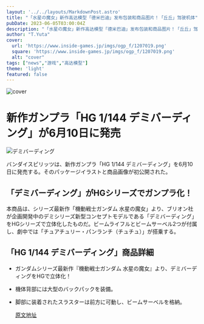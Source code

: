 ```yaml
---
layout: '../../layouts/MarkdownPost.astro'
title: "「水星の魔女」新作高达模型「德米巴迪」发布包装和商品图片！「丘丘」驾驶机体"
pubDate: 2023-06-05T03:00:04Z
description: "「水星の魔女」新作高达模型「德米巴迪」发布包装和商品图片！「丘丘」驾驶机体"
author: "T.Yuta"
cover:
  url: 'https://www.inside-games.jp/imgs/ogp_f/1207019.png'
  square: 'https://www.inside-games.jp/imgs/ogp_f/1207019.png'
  alt: "cover"
tags: ["news","游戏","高达模型"]
theme: 'light'
featured: false
---
```


![cover](https://www.inside-games.jp/imgs/ogp_f/1207019.png)

# 新作ガンプラ「HG 1/144 デミバーディング」が6月10日に発売

![デミバーディング](https://www.inside-games.jp/imgs/zoom/1206990.jpg)

バンダイスピリッツは、新作ガンプラ「HG 1/144 デミバーディング」を6月10日に発売する。そのパッケージイラストと商品画像が初公開された。

## 「デミバーディング」がHGシリーズでガンプラ化！

本商品は、シリーズ最新作「機動戦士ガンダム 水星の魔女」より、ブリオン社が企画開発中のデミシリーズ新型コンセプトモデルである「デミバーディング」をHGシリーズで立体化したものだ。ビームライフルとビームサーベル2つが付属し、劇中では「チュアチュリー・パンランチ（チュチュ）」が搭乗する。

## 「HG 1/144 デミバーディング」商品詳細

- ガンダムシリーズ最新作『機動戦士ガンダム 水星の魔女』より、デミバーディングをHGで立体化！
- 機体背部には大型のバックパックを装備。
- 脚部に装着されたスラスターは前方に可動し、ビームサーベルを格納。

  [原文地址](https://www.inside-games.jp/article/2023/06/05/146362.html)